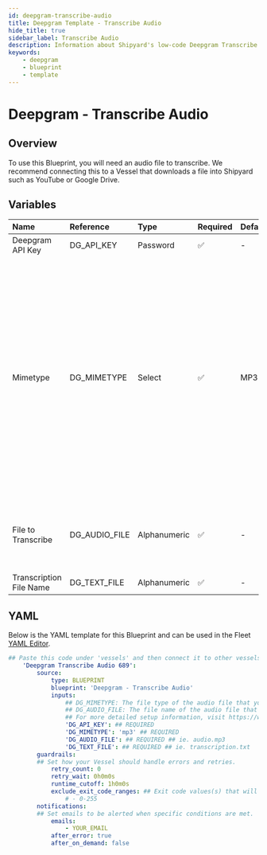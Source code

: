 ```yaml
---
id: deepgram-transcribe-audio
title: Deepgram Template - Transcribe Audio
hide_title: true
sidebar_label: Transcribe Audio
description: Information about Shipyard's low-code Deepgram Transcribe Audio blueprint. Use Deepgram's API to transcribe an audio file 
keywords:
    - deepgram
    - blueprint
    - template
---
```


# Deepgram - Transcribe Audio

## Overview
To use this Blueprint, you will need an audio file to transcribe. We recommend connecting this to a Vessel that downloads a file into Shipyard such as YouTube or Google Drive.

## Variables

| Name | Reference | Type | Required | Default | Options | Description |
|:-----|:----------|:-----|:---------|:--------|:--------|:------------|
| Deepgram API Key | DG_API_KEY  | Password |:white_check_mark: | - | - | None |
| Mimetype | DG_MIMETYPE  | Select |:white_check_mark: | MP3 | MP3: `mp3`<br></br><br></br>WEBM: `webm`<br></br><br></br>WAV: `wav`<br></br><br></br>FLAC: `flac`<br></br><br></br>AAC: `aac`<br></br><br></br> | The file type of the audio file that you are transcribing |
| File to Transcribe | DG_AUDIO_FILE  | Alphanumeric |:white_check_mark: | - | - | The file name of the audio file that you would like to transcribe |
| Transcription File Name | DG_TEXT_FILE  | Alphanumeric |:white_check_mark: | - | - | None |

## YAML
Below is the YAML template for this Blueprint and can be used in the Fleet [YAML Editor](../../reference/fleets/yaml-editor.md).
```yaml
## Paste this code under 'vessels' and then connect it to other vessels under 'connections'
    'Deepgram Transcribe Audio 689':
        source:
            type: BLUEPRINT
            blueprint: 'Deepgram - Transcribe Audio'
            inputs: 
                ## DG_MIMETYPE: The file type of the audio file that you are transcribing
                ## DG_AUDIO_FILE: The file name of the audio file that you would like to transcribe
                ## For more detailed setup information, visit https://www.shipyardapp.com/docs/blueprint-library/deepgram#transcribe-audio-blueprint
                'DG_API_KEY': ## REQUIRED
                'DG_MIMETYPE': 'mp3' ## REQUIRED
                'DG_AUDIO_FILE': ## REQUIRED ## ie. audio.mp3
                'DG_TEXT_FILE': ## REQUIRED ## ie. transcription.txt
        guardrails:
        ## Set how your Vessel should handle errors and retries.
            retry_count: 0
            retry_wait: 0h0m0s
            runtime_cutoff: 1h0m0s
            exclude_exit_code_ranges: ## Exit code values(s) that will not be retried if encountered during a Voyage.
                # - 0-255
        notifications: 
        ## Set emails to be alerted when specific conditions are met.
            emails:
                - YOUR_EMAIL
            after_error: true
            after_on_demand: false
```

